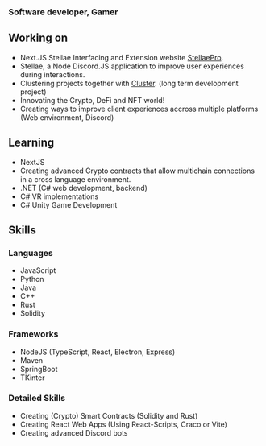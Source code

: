 ### Software developer, Gamer
## Working on
* Next.JS Stellae Interfacing and Extension website [StellaePro](https://www.stellae.pro/).
* Stellae, a Node Discord.JS application to improve user experiences during interactions.
* Clustering projects together with [Cluster](https://www.cluster.money). (long term development project)
* Innovating the Crypto, DeFi and NFT world!
* Creating ways to improve client experiences accross multiple platforms (Web environment, Discord)

## Learning
* NextJS
* Creating advanced Crypto contracts that allow multichain connections in a cross language environment.
* .NET (C# web development, backend)
* C# VR implementations
* C# Unity Game Development

## Skills
### Languages
* JavaScript
* Python
* Java
* C++
* Rust
* Solidity

### Frameworks
* NodeJS (TypeScript, React, Electron, Express)
* Maven
* SpringBoot
* TKinter

### Detailed Skills
* Creating (Crypto) Smart Contracts (Solidity and Rust)
* Creating React Web Apps (Using React-Scripts, Craco or Vite)
* Creating advanced Discord bots
